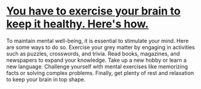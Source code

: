 
# [You have to exercise your brain to keep it healthy. Here's how.](https://www.mindhaste.com/t/healthy-brain/you-have-to-exercise-your-brain-to-keep-it-healthy-heres-how-76)

To maintain mental well-being, it is essential to stimulate your mind. Here are some ways to do so. Exercise your grey matter by engaging in activities such as puzzles, crosswords, and trivia. Read books, magazines, and newspapers to expand your knowledge. Take up a new hobby or learn a new language. Challenge yourself with mental exercises like memorizing facts or solving complex problems. Finally, get plenty of rest and relaxation to keep your brain in top shape.
    